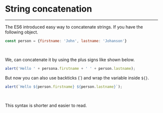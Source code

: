 # String concatenation
----
The ES6 introduced easy way to concatenate strings. If you have the following object.
```javascript
const person = {firstname: 'John', lastname: 'Johanson'}
```
<br/>

We, can concatenate it by using the plus signs like shown below.
```javascript
alert('Hello ' + persona.firstname + ' ' + person.lastname);
```

But now you can also use backticks (`) and wrap the variable inside ``${}``.
```javascript
alert(`Hello ${person.firstname} ${person.lastname}`);
```
<br/>

This syntax is shorter and easier to read.